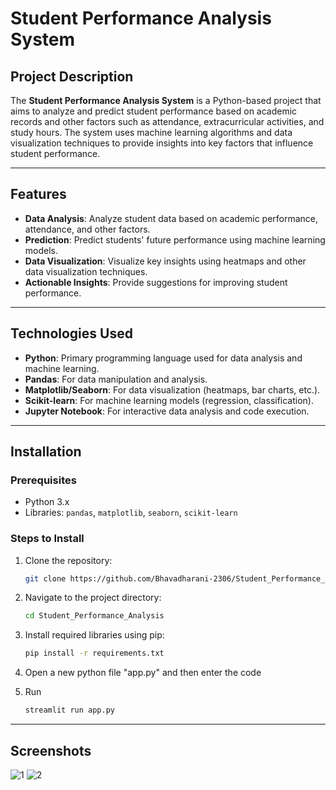 # Student Performance Analysis System

## Project Description

The **Student Performance Analysis System** is a Python-based project that aims to analyze and predict student performance based on academic records and other factors such as attendance, extracurricular activities, and study hours. The system uses machine learning algorithms and data visualization techniques to provide insights into key factors that influence student performance.

---

## Features

- **Data Analysis**: Analyze student data based on academic performance, attendance, and other factors.
- **Prediction**: Predict students' future performance using machine learning models.
- **Data Visualization**: Visualize key insights using heatmaps and other data visualization techniques.
- **Actionable Insights**: Provide suggestions for improving student performance.

---

## Technologies Used

- **Python**: Primary programming language used for data analysis and machine learning.
- **Pandas**: For data manipulation and analysis.
- **Matplotlib/Seaborn**: For data visualization (heatmaps, bar charts, etc.).
- **Scikit-learn**: For machine learning models (regression, classification).
- **Jupyter Notebook**: For interactive data analysis and code execution.

---

## Installation

### Prerequisites
- Python 3.x
- Libraries: `pandas`, `matplotlib`, `seaborn`, `scikit-learn`



### Steps to Install

1. Clone the repository:
   
   ```bash
   git clone https://github.com/Bhavadharani-2306/Student_Performance_Analysis.git


2. Navigate to the project directory:

   ```bash
   cd Student_Performance_Analysis


3. Install required libraries using pip:
   
   ```bash
   pip install -r requirements.txt


4. Open a new python file "app.py" and then enter the code

   
5. Run

   ```bash
   streamlit run app.py

---

## Screenshots

![1](https://github.com/user-attachments/assets/312e2e3d-5735-4705-86a0-b0d0ced19e17)
![2](https://github.com/user-attachments/assets/c1107a40-a5ff-4e20-b734-9ee1221c52eb)
